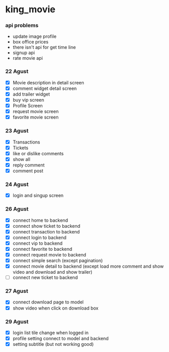 # king_movie

### api problems
- update image profile
- box office prices
- there isn't api for get time line 
- signup api
- rate movie api



### 22 Agust
- [x] Movie description in detail screen
- [x] comment widget detail screen
- [x] add trailer widget
- [x] buy vip screen
- [x] Profile Screen
- [x] request movie screen
- [x] favorite movie screen
  
### 23 Agust
- [x] Transactions
- [x] Tickets
- [x] like or dislike comments
- [x] show all
- [x] reply comment
- [x] comment post

### 24 Agust
- [x] login and singup screen


### 26 Agust
- [x] connect home to backend
- [x] connect show ticket to backend
- [x] connect transaction to backend
- [x] connect login to backend
- [x] connect vip to backend
- [x] connect favorite to backend
- [x] connect request movie to backend
- [x] connect simple search (except pagination)
- [x] connect movie detail to backend (except load more comment and show video and download and show trailer)
- [ ] connect new ticket to backend

### 27 Agust 
- [x] connect download page to model
- [x] show video when click on download box

### 29 Agust
- [x] login list tile change when logged in
- [x] profile setting connect to model and backend
- [x] setting subtitle (but not working good)